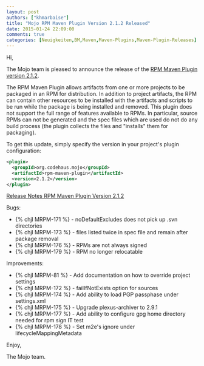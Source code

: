 ```yaml
---
layout: post
authors: ["khmarbaise"]
title: "Mojo RPM Maven Plugin Version 2.1.2 Released"
date: 2015-01-24 22:09:00
comments: true
categories: [Neuigkeiten,BM,Maven,Maven-Plugins,Maven-Plugin-Releases]
---
```

Hi,

The Mojo team is pleased to announce the release of the 
[RPM Maven Plugin version 2.1.2](http://mojo.codehaus.org/rpm-maven-plugin/).

The RPM Maven Plugin allows artifacts from one or more projects to be packaged
in an RPM for distribution. In addition to project artifacts, the RPM can
contain other resources to be installed with the artifacts and scripts to be
run while the package is being installed and removed. This plugin does not
support the full range of features available to RPMs. In particular, source
RPMs can not be generated and the spec files which are used do not do any build
process (the plugin collects the files and "installs" them for packaging).


To get this update, simply specify the version in your project's plugin
configuration:

``` xml
<plugin>
  <groupId>org.codehaus.mojo</groupId>
  <artifactId>rpm-maven-plugin</artifactId>
  <version>2.1.2</version>
</plugin>
```
<!-- more -->

[Release Notes RPM Maven Plugin Version 2.1.2](https://jira.codehaus.org/secure/ReleaseNote.jspa?projectId=11970&version=20824)

Bugs:

 * {% chjl MRPM-171 %} - noDefaultExcludes does not pick up .svn directories
 * {% chjl MRPM-173 %} - files listed twice in spec file and remain after package removal
 * {% chjl MRPM-176 %} - RPMs are not always signed
 * {% chjl MRPM-179 %} - RPM no longer relocatable

Improvements:

 * {% chjl MRPM-81 %} - Add documentation on how to override project settings
 * {% chjl MRPM-172 %} - failIfNotExists option for sources
 * {% chjl MRPM-174 %} - Add ability to load PGP passphase under settings.xml
 * {% chjl MRPM-175 %} - Upgrade plexus-archiver to 2.9.1
 * {% chjl MRPM-177 %} - Add ability to configure gpg home directory needed for rpm sign IT test
 * {% chjl MRPM-178 %} - Set m2e's ignore under lifecycleMappingMetadata


Enjoy,

The Mojo team.

